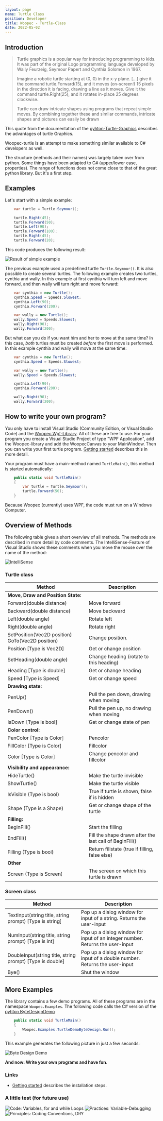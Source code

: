 ```yaml
---
layout: page
name: Turtle Class
position: Developer
title: Woopec - Turtle-Class
date: 2022-05-02
---
```



## Introduction

> Turtle graphics is a popular way for introducing programming to kids. It was part of the original Logo programming language developed by Wally Feurzeig, Seymour Papert and Cynthia Solomon in 1967.
> 
> Imagine a robotic turtle starting at (0, 0) in the x-y plane. [...] give it the command turtle.Forward(15), and it moves (on-screen!) 15 pixels in the direction it is facing, drawing a line as it moves. Give it the command turtle.Right(25), and it rotates in-place 25 degrees clockwise.
>
> Turtle can draw intricate shapes using programs that repeat simple moves. By combining together these and similar commands, intricate shapes and pictures can easily be drawn

This quote from the documentation of the [pyhton-Turtle-Graphics](https://docs.python.org/3/library/turtle.html#module-turtle) describes the advantages of turtle Graphics.

Woopec-turtle is an attempt to make something similar available to C# developers as well. 

The structure (methods and their names) was largely taken over from python. Some things have been adapted to C# (upper/lower case, properties). The range of functions does not come close to that of the great python library. But it's a first step.

## Examples

Let's start with a simple example:
```csharp
    var turtle = Turtle.Seymour();

    turtle.Right(45);
    turtle.Forward(50);
    turtle.Left(90);
    turtle.Forward(100);
    turtle.Right(45);
    turtle.Forward(20);
```
This code produces the following result:

![Result of simple example](./FirstSample.png)

The previous example used a predefined turtle `Turtle.Seymour()`. It is also possible to create several turtles.
The following example creates two turtles, cynthia and wally. In this example at first cynthia will turn left and 
move forward, and then wally will turn right and move forward:
```csharp
    var cynthia = new Turtle();
    cynthia.Speed = Speeds.Slowest;
    cynthia.Left(90);
    cynthia.Forward(200);

    var wally = new Turtle();
    wally.Speed = Speeds.Slowest;
    wally.Right(90);
    wally.Forward(200);
```

But what can you do if you want him and her to move at the same time? In this case, *both* turtles must be created *before*
the first move is performed. In this example cynthia and wally will move at the same time:
```csharp
    var cynthia = new Turtle();
    cynthia.Speed = Speeds.Slowest;

    var wally = new Turtle();
    wally.Speed = Speeds.Slowest;

    cynthia.Left(90);
    cynthia.Forward(200);

    wally.Right(90);
    wally.Forward(200);
```

## How to write your own program?

You only have to install Visual Studio (Community Edition, or Visual Studio Code) and the [Woopec.Wpf-Library](https://www.nuget.org/packages/Woopec.Wpf). 
All of these are free to use. For your program you create a Visual Studio Project of type 
"WPF Application", add the Woopec-library and add the WoopecCanvas to your MainWindow. 
Then you can write your first turtle program. [Getting started](GettingStarted.html) describes this in more detail.


Your program must have a main-method named `TurtleMain()`, this method is started automatically:

```csharp
    public static void TurtleMain()
    {
        var turtle = Turtle.Seymour();
        turtle.Forward(50);
    }
```

Because Woopec (currently) uses WPF, the code must run on a Windows Computer.

## Overview of Methods

The following table gives a short overview of all methods. The methods are described in more detail by code comments.
The IntelliSense-Feature of Visual Studio shows these comments when you move the mouse over the name of the method:

![IntelliSense](./IntelliSense.png)

### Turtle class

| Method                                           | Description                                             |
| ------------------------------------------------ | ------------------------------------------------------- |
| **Move, Draw and Position State:**               |                                                         |
| Forward(double distance)                         | Move forward                                            |
| Backward(double distance)                        | Move backward                                           |
| Left(double angle)                               | Rotate left                                             |
| Right(double angle)                              | Rotate right                                            |
| SetPosition(Vec2D position) GoTo(Vec2D position) | Change position.                                        |
| Position [Type is Vec2D]                         | Get or change position                                  |
| SetHeading(double angle)                         | Change heading (rotate to this heading)                 |
| Heading [Type is double]                         | Get or change heading                                   |
| Speed [Type is Speed]                            | Get or change speed                                     |
| **Drawing state:**                               |                                                         |
| PenUp()                                          | Pull the pen down, drawing when moving                  |
| PenDown()                                        | Pull the pen up, no drawing when moving                 |
| IsDown [Type is bool]                            | Get or change state of pen                              |
| **Color control:**                               |                                                         |
| PenColor [Type is Color]                         | Pencolor                                                |
| FillColor [Type is Color]                        | Fillcolor                                               |
| Color [Type is Color]                            | Change pencolor and fillcolor                           |
| **Visibility and appearance:**                   |                                                         |
| HideTurtle()                                     | Make the turtle invisible                               |
| ShowTurtle()                                     | Make the turtle visible                                 |
| IsVisible (Type is bool)                         | True if turtle is shown, false if is hidden             |
| Shape (Type is a Shape)                          | Get or change shape of the turtle                       |
| **Filling:**                                     |                                                         |
| BeginFill()                                      | Start the filling                                       |
| EndFill()                                        | Fill the shape drawn after the last call of BeginFill() |
| Filling (Type is bool)                           | Return fillstate (true if filling, false else)          |
| **Other**                                        |                                                         |
| Screen (Type is Screen)                          | The screen on which this turtle is drawn                |

### Screen class

| Method                                                  | Description                                                  |
| ------------------------------------------------------- | ------------------------------------------------------------ |
| TextInput(string title, string prompt) [Type is string] | Pop up a dialog window for input of a string. Returns the user-input |
| NumInput(string title, string prompt) [Type is int]     | Pop up a dialog window for input of an integer number. Returns the user-input |
| DoubleInput(string title, string prompt) [Type is double] | Pop up a dialog window for input of a double number. Returns the user-input |
| Bye()                                                   | Shut the window |


## More Examples

The library contains a few demo programs. All of these programs are in the namespace
`Woopec.Examples`. The following code calls the C# version of the [pyhton ByteDesignDemo](https://github.com/python/cpython/blob/main/Lib/turtledemo/bytedesign.py) 

```csharp
    public static void TurtleMain()
    {
        Woopec.Examples.TurtleDemoByteDesign.Run();
    }
```

This example generates the following picture in just a few seconds:

![Byte Design Demo](./ByteDesignDemo.png)


**And now: Write your own programs and have fun.**

### Links

* [Getting started](GettingStarted.html) describes the installation steps.

### A little test (for future use)

![Code: Variables, for and while Loops](https://badgen.net/badge/Code/Variables,%20for%20and%20while%20Loops?labelColor=blue&color=grey) ![Practices: Variable-Debugging](https://badgen.net/badge/Practices/Variable-Debugging?labelColor=green&color=grey)  ![Principles: Coding Conventions, DRY](https://badgen.net/badge/Principles/Codinge%20Conventions,%20DRY-Principle?labelColor=yellow&color=grey)

